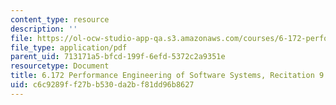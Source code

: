 ```yaml
---
content_type: resource
description: ''
file: https://ol-ocw-studio-app-qa.s3.amazonaws.com/courses/6-172-performance-engineering-of-software-systems-fall-2018/c6c9289ff27bb530da2bf81dd96b8627_MIT6_172F18_rec9sol.pdf
file_type: application/pdf
parent_uid: 713171a5-bfcd-199f-6efd-5372c2a9351e
resourcetype: Document
title: 6.172 Performance Engineering of Software Systems, Recitation 9
uid: c6c9289f-f27b-b530-da2b-f81dd96b8627
---
```

